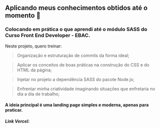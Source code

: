 ## Aplicando meus conhecimentos obtidos até o momento 🧠
### Colocando em prática o que aprendi até o módulo SASS do Curso Front End Developer - EBAC. 

Neste projeto, quero treinar:

> Organização e estruturação de commits da forma ideal;

> Aplicar os conceitos de boas práticas na construção do CSS e do HTML da página;

> Injetar no projeto a dependência SASS do pacote Node.js;

> Enfrentar minha criatividade imaginando situações que enfretaria no dia a dia de trabalho;

#### A ideia principal é uma landing page simples e moderna, apenas para praticar.

##### Link Vercel: 